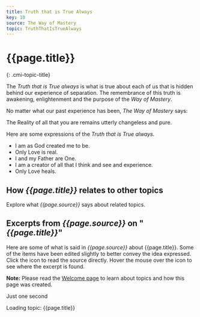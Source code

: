 ```yaml
---
title: Truth that is True Always
key: 10
source: The Way of Mastery
topic: TruthThatIsTrueAlways
---
```


# {{page.title}}
{: .cmi-topic-title}

The *Truth that is True always* is what is true about each of us that is hidden behind
our experience of separation. The remembrance of this truth is awakening, enlightenment and
the purpose of the *Way of Mastery*.

No matter what our past experience has been, *The Way of Mastery* says:

<p class="cmi-tsi">The Reality of all that you are remains utterly changeless and pure.</p>

Here are some expressions of the *Truth that is True always.*

* I am as God created me to be.
* Only Love is real.
* I and my Father are One.
* I am a creator of all that I think and see and experience.
* Only Love heals.

## How *{{page.title}}* relates to other topics

Explore what *{{page.source}}* says about related topics.

## Excerpts from *{{page.source}}* on "*{{page.title}}*"

Here are some of what is said in *{{page.source}}* about {{page.title}}. Some
of the items have been edited slightly to better convey the idea expressed.
Click the <i class="linkify icon"></i> icon to read the source directly. Hover
the mouse over the icon to see where the excerpt is found.

**Note:** Please read the [Welcome page](/t/wom/topics/welcome/) to learn about
topics and how this page was created.

<div class="ui basic segments topic-summary-list">
  <div class="ui icon message">
    <i class="notched circle loading icon"></i>
    <div class="content">
      <div class="header">
        Just one second
      </div>
      <p>Loading topic: {{page.title}}</p>
    </div>
  </div>
</div>

